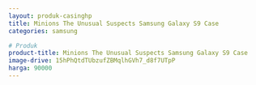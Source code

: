 ```yaml
---
layout: produk-casinghp
title: Minions The Unusual Suspects Samsung Galaxy S9 Case
categories: samsung

# Produk
product-title: Minions The Unusual Suspects Samsung Galaxy S9 Case
image-drive: 15hPhQtdTUbzufZBMqlhGVh7_d8f7UTpP
harga: 90000
---
```

